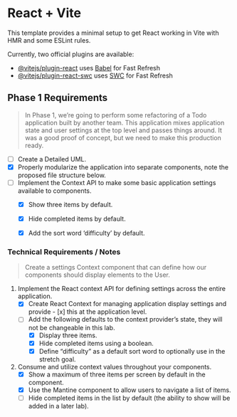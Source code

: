 # React + Vite

This template provides a minimal setup to get React working in Vite with HMR and some ESLint rules.

Currently, two official plugins are available:

- [@vitejs/plugin-react](https://github.com/vitejs/vite-plugin-react/blob/main/packages/plugin-react/README.md) uses [Babel](https://babeljs.io/) for Fast Refresh
- [@vitejs/plugin-react-swc](https://github.com/vitejs/vite-plugin-react-swc) uses [SWC](https://swc.rs/) for Fast Refresh


## Phase 1 Requirements

> In Phase 1, we’re going to perform some refactoring of a Todo application built by another team. This application mixes application state and user settings at the top level and passes things around. It was a good proof of concept, but we need to make this production ready.

   - [ ] Create a Detailed UML.
   - [x] Properly modularize the application into separate components, note the proposed file structure below.
  - [ ] Implement the Context API to make some basic application settings available to components.
      - [x] Show three items by default.
      - [x] Hide completed items by default.
      - [x] Add the sort word ‘difficulty’ by default.


### Technical Requirements / Notes

> Create a settings Context component that can define how our components should display elements to the User.

1. Implement the React context API for defining settings across the entire application.
      - [x] Create React Context for managing application display settings and provide - [x] this at the application level.
      - [ ] Add the following defaults to the context provider’s state, they will not be changeable in this lab.
        - [x] Display three items.
        - [x] Hide completed items using a boolean.
        - [x] Define “difficulty” as a default sort word to optionally use in the stretch goal.
2. Consume and utilize context values throughout your components.
      - [x] Show a maximum of three items per screen by default in the <List /> component.
      - [x] Use the Mantine <Pagination /> component to allow users to navigate a list of items.
      - [ ] Hide completed items in the list by default (the ability to show will be added in a later lab).